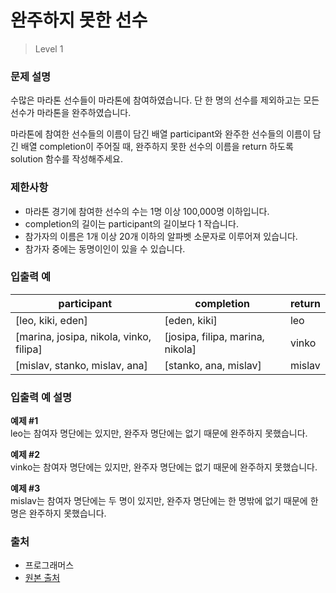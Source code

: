 # 완주하지 못한 선수
> Level 1

### 문제 설명
 수많은 마라톤 선수들이 마라톤에 참여하였습니다. 단 한 명의 선수를 제외하고는 모든 선수가 마라톤을 완주하였습니다.

 마라톤에 참여한 선수들의 이름이 담긴 배열 participant와 완주한 선수들의 이름이 담긴 배열 completion이 주어질 때, 완주하지 못한 선수의 이름을 return 하도록 solution 함수를 작성해주세요.

 ### 제한사항
 - 마라톤 경기에 참여한 선수의 수는 1명 이상 100,000명 이하입니다.
 - completion의 길이는 participant의 길이보다 1 작습니다.
 - 참가자의 이름은 1개 이상 20개 이하의 알파벳 소문자로 이루어져 있습니다.
 - 참가자 중에는 동명이인이 있을 수 있습니다.
 
### 입출력 예
| participant | completion | return |
|---|---|---
|[leo, kiki, eden] | [eden, kiki] | leo |
|[marina, josipa, nikola, vinko, filipa]|[josipa, filipa, marina, nikola]|vinko|
|[mislav, stanko, mislav, ana]|[stanko, ana, mislav]|mislav |
 
### 입출력 예 설명
**예제 #1**  
leo는 참여자 명단에는 있지만, 완주자 명단에는 없기 때문에 완주하지 못했습니다.

**예제 #2**  
vinko는 참여자 명단에는 있지만, 완주자 명단에는 없기 때문에 완주하지 못했습니다.

**예제 #3**  
mislav는 참여자 명단에는 두 명이 있지만, 완주자 명단에는 한 명밖에 없기 때문에 한명은 완주하지 못했습니다.

### 출처
- 프로그래머스
- [원본 출처](https://hsin.hr/coci/archive/2014_2015/contest2_tasks.pdf)